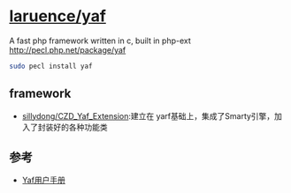 # [laruence/yaf](https://github.com/laruence/yaf)

A fast php framework written in c, built in php-ext <http://pecl.php.net/package/yaf>

```sh
sudo pecl install yaf
```

## framework

* [sillydong/CZD_Yaf_Extension](https://github.com/sillydong/CZD_Yaf_Extension):建立在 yarf基础上，集成了Smarty引擎，加入了封装好的各种功能类

## 参考

* [Yaf用户手册](http://www.laruence.com/manual/)

